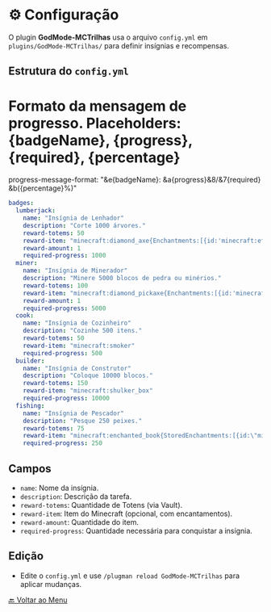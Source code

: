 # ⚙️ Configuração

O plugin **GodMode-MCTrilhas** usa o arquivo `config.yml` em `plugins/GodMode-MCTrilhas/` para definir insígnias e recompensas.

## Estrutura do `config.yml`

# Formato da mensagem de progresso. Placeholders: {badgeName}, {progress}, {required}, {percentage}
progress-message-format: "&e{badgeName}: &a{progress}&8/&7{required} &b({percentage}%)"

```yaml
badges:
  lumberjack:
    name: "Insígnia de Lenhador"
    description: "Corte 1000 árvores."
    reward-totems: 50
    reward-item: "minecraft:diamond_axe{Enchantments:[{id:'minecraft:efficiency',lvl:2}]}"
    reward-amount: 1
    required-progress: 1000
  miner:
    name: "Insígnia de Minerador"
    description: "Minere 5000 blocos de pedra ou minérios."
    reward-totems: 100
    reward-item: "minecraft:diamond_pickaxe{Enchantments:[{id:'minecraft:fortune',lvl:1}]}"
    reward-amount: 1
    required-progress: 5000
  cook:
    name: "Insígnia de Cozinheiro"
    description: "Cozinhe 500 itens."
    reward-totems: 50
    reward-item: "minecraft:smoker"
    required-progress: 500
  builder:
    name: "Insígnia de Construtor"
    description: "Coloque 10000 blocos."
    reward-totems: 150
    reward-item: "minecraft:shulker_box"
    required-progress: 10000
  fishing:
    name: "Insígnia de Pescador"
    description: "Pesque 250 peixes."
    reward-totems: 75
    reward-item: "minecraft:enchanted_book{StoredEnchantments:[{id:\"minecraft:lure\",lvl:2}]}"
    required-progress: 250
```

## Campos
- `name`: Nome da insígnia.
- `description`: Descrição da tarefa.
- `reward-totems`: Quantidade de Totens (via Vault).
- `reward-item`: Item do Minecraft (opcional, com encantamentos).
- `reward-amount`: Quantidade do item.
- `required-progress`: Quantidade necessária para conquistar a insígnia.

## Edição
- Edite o `config.yml` e use `/plugman reload GodMode-MCTrilhas` para aplicar mudanças.

[🔙 Voltar ao Menu](index.md)